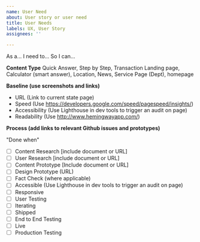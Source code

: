 ```yaml
---
name: User Need
about: User story or user need
title: User Needs
labels: UX, User Story
assignees: ''

---
```


As a...
I need to...
So I can...

**Content Type**  Quick Answer, Step by Step, Transaction Landing page, Calculator (smart answer), Location, News, Service Page (Dept), homepage

**Baseline (use screenshots and links)**
- URL (Link to current state page)
- Speed (Use https://developers.google.com/speed/pagespeed/insights/)
- Accessibility  (Use Lighthouse in dev tools to trigger an audit on page)
- Readability (Use http://www.hemingwayapp.com/)

**Process (add links to relevant Github issues and prototypes)**

"Done when"

- [ ] Content Research [include document or URL]
- [ ] User Research [include document or URL]
- [ ] Content Prototype [Include document or URL]
- [ ] Design Prototype (URL)
- [ ] Fact Check (where applicable)
- [ ] Accessible (Use Lighthouse in dev tools to trigger an audit on page)
- [ ] Responsive
- [ ] User Testing 
- [ ] Iterating
- [ ] Shipped
- [ ] End to End Testing
- [ ] Live 
- [ ] Production Testing
